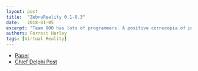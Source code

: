 ```yaml
---
layout: post
title:  "ZebraReality 0.1-0.3"
date:   2018-01-05
excerpt: "Team 900 has lots of programmers. A positive cornucopia of programmers. Unfortunately, this often leaves us short on the mechanical side of things. Even after we get our robot built, the lack of a convenient practice field makes it difficult to test all of our robot’s functionality or train drivers. In 2017 we decided to program a world where reality isn't an issue. Our first year exploring VR ended relatively successfully. Our driver quickly adapted to a variety of field conditions and his clever maneuvering improved our score in several cases. We went through three iterations of the simulation, primarily rebuilding the robot drivetrains, and finally reached a stable model."
authors: Forrest Hurley
tags: [Virtual Reality]
---
```

<ul style="text-align:left">
  <li><a href="https://drive.google.com/file/d/1NSS7bzXq7X3dzlPJWKWS7DOnWybtZqcJ/view?usp=sharing" target="\_blank">Paper</a></li>
  <li><a href="https://www.chiefdelphi.com/forums/showthread.php?p=17180748" target="\_blank">Chief Delphi Post</a></li>
</ul>

